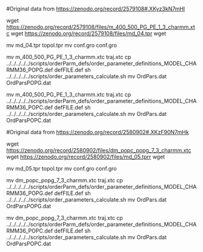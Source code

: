 #Original data from https://zenodo.org/record/2579108#.XKyz3kN7mHl



wget  https://zenodo.org/record/2579108/files/m_400_500_PG_PE_1_3_charmm.xtc
wget  https://zenodo.org/record/2579108/files/md_04.tpr
wget 

mv  md_04.tpr topol.tpr
mv  conf.gro conf.gro

mv  m_400_500_PG_PE_1_3_charmm.xtc traj.xtc
cp  ../../../../../scripts/orderParm_defs/order_parameter_definitions_MODEL_CHARMM36_POPG.def defFILE.def
sh ../../../../../scripts/order_parameters_calculate.sh
mv OrdPars.dat OrdParsPOPG.dat

mv  m_400_500_PG_PE_1_3_charmm.xtc traj.xtc
cp  ../../../../../scripts/orderParm_defs/order_parameter_definitions_MODEL_CHARMM36_POPC.def defFILE.def
sh ../../../../../scripts/order_parameters_calculate.sh
mv OrdPars.dat OrdParsPOPC.dat

#Original data from https://zenodo.org/record/2580902#.XKzF90N7mHk



wget  https://zenodo.org/record/2580902/files/dm_popc_popg_7_3_charmm.xtc
wget  https://zenodo.org/record/2580902/files/md_05.tprr
wget 

mv  md_05.tpr topol.tpr
mv  conf.gro conf.gro

mv  dm_popc_popg_7_3_charmm.xtc traj.xtc
cp  ../../../../../scripts/orderParm_defs/order_parameter_definitions_MODEL_CHARMM36_POPG.def defFILE.def
sh ../../../../../scripts/order_parameters_calculate.sh
mv OrdPars.dat OrdParsPOPG.dat

mv  dm_popc_popg_7_3_charmm.xtc traj.xtc
cp  ../../../../../scripts/orderParm_defs/order_parameter_definitions_MODEL_CHARMM36_POPC.def defFILE.def
sh ../../../../../scripts/order_parameters_calculate.sh
mv OrdPars.dat OrdParsPOPC.dat

